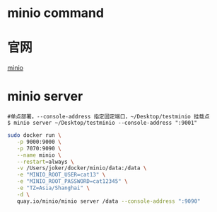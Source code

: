 # minio command


<!--more-->

# 官网

[minio](https://min.io/) 



# minio server

```shell
#单点部署。--console-address 指定固定端口，~/Desktop/testminio 挂载点
$ minio server ~/Desktop/testminio --console-address ":9001"
```

````bash
sudo docker run \
   -p 9000:9000 \
   -p 7070:9090 \
   --name minio \
   --restart=always \
   -v /Users/joker/docker/minio/data:/data \
   -e "MINIO_ROOT_USER=cat13" \
   -e "MINIO_ROOT_PASSWORD=cat12345" \
   -e "TZ=Asia/Shanghai" \
   -d \
   quay.io/minio/minio server /data --console-address ":9090"
````




